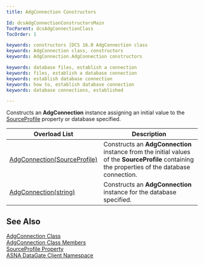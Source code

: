 ```yaml
---
title: AdgConnection Constructors

Id: dcsAdgConnectionConstructorsMain
TocParent: dcsAdgConnectionClass
TocOrder: 1

keywords: constructors [DCS 16.0 AdgConnection class
keywords: AdgConnection class, constructors
keywords: AdgConnection.AdgConnection constructors

keywords: database files, establish a connection
keywords: files, establish a database connection
keywords: establish database connection
keywords: how to, establish database connection
keywords: database connections, established

---
```


Constructs an <span style="FONT-WEIGHT: bold">AdgConnection</span> instance assigning an initial value to the [ SourceProfile](adg-connection-class-source-profile-property.html) property or database specified.
<br />



| Overload List | Description |
| ---- | ---- |
| [AdgConnection(SourceProfile)](adg-connection-class-adg-connection-method1.html) | Constructs an **AdgConnection** instance from the initial values of the **SourceProfile** containing the properties of the database connection. |
| [AdgConnection(string)](adg-connection-class-adg-connection-method2.html) | Constructs an **AdgConnection** instance for the database specified. |



## See Also


[AdgConnection Class](adg-connection-class.html)
      <br />
[AdgConnection Class Members](adg-connection-members.html)
      <br />
[SourceProfile Property](adg-connection-class-source-profile-property.html)
      <br />
[ASNA DataGate Client Namespace](datagate-client-namespace.html)

